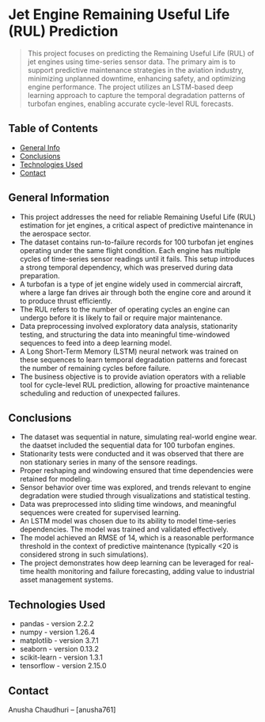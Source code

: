 # Jet Engine Remaining Useful Life (RUL) Prediction
> This project focuses on predicting the Remaining Useful Life (RUL) of jet engines using time-series sensor data. The primary aim is to support predictive maintenance strategies in the aviation industry, minimizing unplanned downtime, enhancing safety, and optimizing engine performance. The project utilizes an LSTM-based deep learning approach to capture the temporal degradation patterns of turbofan engines, enabling accurate cycle-level RUL forecasts.

## Table of Contents
* [General Info](#general-information)
* [Conclusions](#conclusions)
* [Technologies Used](#technologies-used)
* [Contact](#contact)


## General Information
- This project addresses the need for reliable Remaining Useful Life (RUL) estimation for jet engines, a critical aspect of predictive maintenance in the aerospace sector.
- The dataset contains run-to-failure records for 100 turbofan jet engines operating under the same flight condition. Each engine has multiple cycles of time-series sensor readings until it fails. This setup introduces a strong temporal dependency, which was preserved during data preparation.
- A turbofan is a type of jet engine widely used in commercial aircraft, where a large fan drives air through both the engine core and around it to produce thrust efficiently.
- The RUL refers to the number of operating cycles an engine can undergo before it is likely to fail or require major maintenance.
- Data preprocessing involved exploratory data analysis, stationarity testing, and structuring the data into meaningful time-windowed sequences to feed into a deep learning model.
- A Long Short-Term Memory (LSTM) neural network was trained on these sequences to learn temporal degradation patterns and forecast the number of remaining cycles before failure.
- The business objective is to provide aviation operators with a reliable tool for cycle-level RUL prediction, allowing for proactive maintenance scheduling and reduction of unexpected failures.


## Conclusions

- The dataset was sequential in nature, simulating real-world engine wear. the daatset included the sequential data for 100 turbofan engines.
- Stationarity tests were conducted and it was observed that there are non stationary series in many of the sensore readings.
- Proper reshaping and windowing ensured that time dependencies were retained for modeling.
- Sensor behavior over time was explored, and trends relevant to engine degradation were studied through visualizations and statistical testing.
- Data was preprocessed into sliding time windows, and meaningful sequences were created for supervised learning.
- An LSTM model was chosen due to its ability to model time-series dependencies. The model was trained and validated effectively.
- The model achieved an RMSE of 14, which is a reasonable performance threshold in the context of predictive maintenance (typically <20 is considered strong in such simulations).
- The project demonstrates how deep learning can be leveraged for real-time health monitoring and failure forecasting, adding value to industrial asset management systems.


## Technologies Used
- pandas - version 2.2.2
- numpy - version 1.26.4
- matplotlib - version 3.7.1
- seaborn - version 0.13.2
- scikit-learn - version 1.3.1
- tensorflow - version 2.15.0


## Contact
Anusha Chaudhuri – [anusha761]
